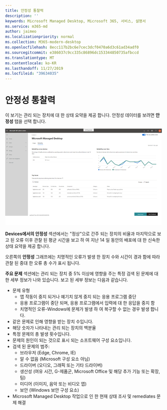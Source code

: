 ```yaml
---
title: 안정성 통찰력
description: ''
keywords: Microsoft Managed Desktop, Microsoft 365, 서비스, 설명서
ms.service: m365-md
author: jaimeo
ms.localizationpriority: normal
ms.collection: M365-modern-desktop
ms.openlocfilehash: 8ecc117b2bc6e7cec3dcf0470a6d3c61ad34adf0
ms.sourcegitcommit: e386037c9cc335c86896dc153344850735afbccd
ms.translationtype: MT
ms.contentlocale: ko-KR
ms.lasthandoff: 11/27/2019
ms.locfileid: "39634035"
---
```

# <a name="reliability-insights"></a>안정성 통찰력

이 보기는 관리 되는 장치에 대 한 상태 요약을 제공 합니다. 안정성 데이터를 보려면 **안정성** 탭을 선택 합니다.


![안정성 창](images/insights_reliability.png)

**Devices에서의 안정성** 섹션에서는 "정상"으로 간주 되는 장치의 비율과 마지막으로 보고 된 오류 이후 관찰 된 평균 시간을 보고 하 여 지난 14 일 동안의 배포에 대 한 신속한 상태 요약을 제공 합니다. 

 
오른쪽의 **안정성** 그래프에는 치명적인 오류가 발생 한 장치 수와 시간이 경과 함에 따라 관찰 된 중대 한 오류 총 수가 표시 됩니다.

**주요 문제** 섹션에는 관리 되는 장치 중 5% 이상에 영향을 주는 특정 검색 된 문제에 대 한 세부 정보가 나와 있습니다. 보고 된 세부 정보는 다음과 같습니다.

- 문제 유형
    - 앱 작동이 중지 되거나 예기치 않게 중지 되는 응용 프로그램 중단
    - 응용 프로그램이 중단 되며, 응용 프로그램에서 입력에 대 한 응답을 중지 함
    - 치명적인 오류-Windows에 문제가 발생 하 여 복구할 수 없는 경우 발생 합니다.
- 같은 문제로 인해 영향을 받는 장치 수입니다.
- 해당 숫자가 나타내는 관리 되는 장치의 백분율
- 특정 문제의 총 발생 횟수입니다.
- 문제의 원인이 되는 것으로 표시 되는 소프트웨어 구성 요소입니다.
- 검색 된 문제의 범주:
    - 브라우저 (Edge, Chrome, IE)
    - 알 수 없음 (Microsoft 구성 요소 아님)
    - 드라이버 (오디오, 그래픽 또는 기타 드라이버)
    - 생산성 (여유 시간, G-제품군, Microsoft Office 및 해당 추가 기능 또는 확장, 팀)
    - 미디어 (이미지, 음악 또는 비디오 앱)
    - 보안 (Windows 보안 구성 요소)
- Microsoft Managed Desktop 작업으로 인 한 현재 상태 조사 및 remediates 문제 해결

